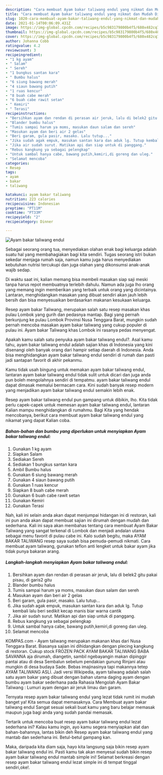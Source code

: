 ```yaml
---
description: "Cara membuat Ayam bakar taliwang endul yang nikmat dan Mudah Dibuat"
title: "Cara membuat Ayam bakar taliwang endul yang nikmat dan Mudah Dibuat"
slug: 1020-cara-membuat-ayam-bakar-taliwang-endul-yang-nikmat-dan-mudah-dibuat
date: 2021-01-14T00:06:09.431Z
image: https://img-global.cpcdn.com/recipes/b5c983179800b4f5/680x482cq70/ayam-bakar-taliwang-endul-foto-resep-utama.jpg
thumbnail: https://img-global.cpcdn.com/recipes/b5c983179800b4f5/680x482cq70/ayam-bakar-taliwang-endul-foto-resep-utama.jpg
cover: https://img-global.cpcdn.com/recipes/b5c983179800b4f5/680x482cq70/ayam-bakar-taliwang-endul-foto-resep-utama.jpg
author: Johanna Cobb
ratingvalue: 4.2
reviewcount: 3
recipeingredient:
- "1 kg ayam"
- " Salam"
- " Sereh"
- "1 bungkus santan kara"
- " Bumbu halus"
- "6 siung bawang merah"
- "4 siaun bawang putih"
- "1 ruas kencur"
- "8 buah cabe merah"
- "6 buah cabe rawit setan"
- " Kemiri"
- " Terasi"
recipeinstructions:
- "Bersihkan ayam dan rendan di perasan air jeruk, lalu di belek2 gitu pakai pisau, di garis2 gitu"
- "Blander bumbu halus"
- "Tumis sampai harum ya moms, masukan daun salam dan sereh"
- "Masukan ayam dan beri air 2 gelas"
- "Beri garam, gula pasir, masako. Lalu tutup..."
- "Jika sudah agak empuk, masukan santan kara dan aduk lg. Tutup kembali lalu beri sedikit kecap manis biar warna cantik"
- "Jika air sudah surut. Matikan api dan siap untuk di panggang."
- "Rebus kangkung ya sebagai pelengkap"
- "Untuk sambal hanya cabe, bawang putih,kemiri,di goreng dan uleg."
- "Selamat mencoba"
categories:
- Resep
tags:
- ayam
- bakar
- taliwang

katakunci: ayam bakar taliwang 
nutrition: 223 calories
recipecuisine: Indonesian
preptime: "PT11M"
cooktime: "PT33M"
recipeyield: "2"
recipecategory: Dinner

---
```



![Ayam bakar taliwang endul](https://img-global.cpcdn.com/recipes/b5c983179800b4f5/680x482cq70/ayam-bakar-taliwang-endul-foto-resep-utama.jpg)

Sebagai seorang orang tua, menyediakan olahan enak bagi keluarga adalah suatu hal yang membahagiakan bagi kita sendiri. Tugas seorang istri bukan sekedar menjaga rumah saja, namun kamu juga harus menyediakan kebutuhan nutrisi tercukupi dan juga olahan yang dikonsumsi anak-anak wajib sedap.

Di waktu  saat ini, kalian memang bisa membeli masakan siap saji meski tanpa harus repot membuatnya terlebih dahulu. Namun ada juga lho orang yang memang ingin memberikan yang terbaik untuk orang yang dicintainya. Lantaran, menghidangkan masakan yang dibuat sendiri akan jauh lebih bersih dan bisa menyesuaikan berdasarkan makanan kesukaan keluarga. 

Resep ayam bakar Taliwang, merupakan salah satu resep masakan khas pulau Lombok yang gurih dan pedasnya mantap. Bagi yang pernah berkunjung ke pulau Lombok Provinsi Nusa Tenggara Barat, mungkin sudah pernah mencoba masakan ayam bakar taliwang yang cukup populer di pulau ini. Ayam bakar Taliwang khas Lombok ini rasanya pedas menyengat.

Apakah kamu salah satu penyuka ayam bakar taliwang endul?. Asal kamu tahu, ayam bakar taliwang endul adalah sajian khas di Indonesia yang kini disenangi oleh banyak orang dari hampir setiap daerah di Indonesia. Anda bisa menghidangkan ayam bakar taliwang endul sendiri di rumah dan pasti jadi santapan favorit di akhir pekanmu.

Kamu tidak usah bingung untuk memakan ayam bakar taliwang endul, lantaran ayam bakar taliwang endul tidak sulit untuk dicari dan juga anda pun boleh mengolahnya sendiri di tempatmu. ayam bakar taliwang endul dapat dimasak memalui bermacam cara. Kini sudah banyak resep modern yang menjadikan ayam bakar taliwang endul semakin lebih enak.

Resep ayam bakar taliwang endul pun gampang untuk dibikin, lho. Kita tidak perlu capek-capek untuk memesan ayam bakar taliwang endul, lantaran Kalian mampu menghidangkan di rumahmu. Bagi Kita yang hendak mencobanya, berikut cara membuat ayam bakar taliwang endul yang nikamat yang dapat Kalian coba.

<!--inarticleads1-->

##### Bahan-bahan dan bumbu yang diperlukan untuk menyiapkan Ayam bakar taliwang endul:

1. Gunakan 1 kg ayam
1. Siapkan  Salam
1. Sediakan  Sereh
1. Sediakan 1 bungkus santan kara
1. Ambil  Bumbu halus
1. Gunakan 6 siung bawang merah
1. Gunakan 4 siaun bawang putih
1. Gunakan 1 ruas kencur
1. Siapkan 8 buah cabe merah
1. Gunakan 6 buah cabe rawit setan
1. Gunakan  Kemiri
1. Gunakan  Terasi


Nah, kali ini selain anda akan dapat menjumpai hidangan ini di restoran, kali ini pun anda akan dapat membuat sajian ini dirumah dengan mudah dan sederhana. Kali ini saya akan membahas tentang cara membuat Ayam Bakar Taliwang yang sangat terkenal di Lombok dan menjadi andalan utama sebagai menu favorit di pulau cabe ini. Kalo sudah begitu, maka AYAM BAKAR TALIWANG resep saya sudah bisa pemuda-pemudi nikmati. Cara membuat ayam taliwang, gunakan teflon anti lengket untuk bakar ayam jika tidak punya bakaran arang. 

<!--inarticleads2-->

##### Langkah-langkah menyiapkan Ayam bakar taliwang endul:

1. Bersihkan ayam dan rendan di perasan air jeruk, lalu di belek2 gitu pakai pisau, di garis2 gitu
1. Blander bumbu halus
1. Tumis sampai harum ya moms, masukan daun salam dan sereh
1. Masukan ayam dan beri air 2 gelas
1. Beri garam, gula pasir, masako. Lalu tutup...
1. Jika sudah agak empuk, masukan santan kara dan aduk lg. Tutup kembali lalu beri sedikit kecap manis biar warna cantik
1. Jika air sudah surut. Matikan api dan siap untuk di panggang.
1. Rebus kangkung ya sebagai pelengkap
1. Untuk sambal hanya cabe, bawang putih,kemiri,di goreng dan uleg.
1. Selamat mencoba


KOMPAS.com - Ayam taliwang merupakan makanan khas dari Nusa Tenggara Barat. Biasanya sajian ini dihidangkan dengan plecing kangkung di restoran. Cukup stock FROZEN PACK AYAM BAKAR TALIWANG BABA SAVANNA aja dirumah, diangetin, sambil ngebayangin makan dipinggir pantai atau di desa Sembalun sebelum pendakian gunung Rinjani atau mungkin di desa budaya Sade. Bebas imajinasinya tapi makannya tetep AYAM TALIWANG ASLI. Jadi versi Wikipedia, ayam taliwang adalah salah satu ayam bakar yang dibuat dengan bahan utama daging ayam dengan bumbu ayam bakar sederhana pada Rahasia Mengolah Ayam Bakar Taliwang : Lumuri ayam dengan air jeruk limau dan garam. 

Ternyata resep ayam bakar taliwang endul yang lezat tidak rumit ini mudah banget ya! Kita semua dapat memasaknya. Cara Membuat ayam bakar taliwang endul Sangat sesuai sekali buat kamu yang baru belajar memasak maupun juga bagi anda yang sudah pandai memasak.

Tertarik untuk mencoba buat resep ayam bakar taliwang endul lezat sederhana ini? Kalau kamu ingin, ayo kamu segera menyiapkan alat dan bahan-bahannya, lantas bikin deh Resep ayam bakar taliwang endul yang mantab dan sederhana ini. Betul-betul gampang kan. 

Maka, daripada kita diam saja, hayo kita langsung saja bikin resep ayam bakar taliwang endul ini. Pasti kamu tak akan menyesal sudah bikin resep ayam bakar taliwang endul mantab simple ini! Selamat berkreasi dengan resep ayam bakar taliwang endul lezat simple ini di tempat tinggal sendiri,oke!.

